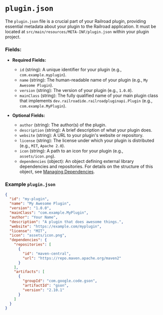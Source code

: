 # `plugin.json`

The `plugin.json` file is a crucial part of your Railroad plugin, providing essential metadata about your plugin to the Railroad application. It must be located at `src/main/resources/META-INF/plugin.json` within your plugin project.

### Fields:

- **Required Fields:**
    - `id` (string): A unique identifier for your plugin (e.g., `com.example.myplugin`).
    - `name` (string): The human-readable name of your plugin (e.g., `My Awesome Plugin`).
    - `version` (string): The version of your plugin (e.g., `1.0.0`).
    - `mainClass` (string): The fully qualified name of your main plugin class that implements `dev.railroadide.railroadpluginapi.Plugin` (e.g., `com.example.MyPlugin`).

- **Optional Fields:**
    - `author` (string): The author(s) of the plugin.
    - `description` (string): A brief description of what your plugin does.
    - `website` (string): A URL to your plugin's website or repository.
    - `license` (string): The license under which your plugin is distributed (e.g., `MIT`, `Apache 2.0`).
    - `icon` (string): A path to an icon for your plugin (e.g., `assets/icon.png`).
    - `dependencies` (object): An object defining external library dependencies and repositories. For details on the structure of this object, see [Managing Dependencies](./dependencies.md).

### Example `plugin.json`

```json
{
  "id": "my-plugin",
  "name": "My Awesome Plugin",
  "version": "1.0.0",
  "mainClass": "com.example.MyPlugin",
  "author": "Your Name",
  "description": "A plugin that does awesome things.",
  "website": "https://example.com/myplugin",
  "license": "MIT",
  "icon": "assets/icon.png",
  "dependencies": {
    "repositories": [
      {
        "id": "maven-central",
        "url": "https://repo.maven.apache.org/maven2"
      }
    ],
    "artifacts": [
      {
        "groupId": "com.google.code.gson",
        "artifactId": "gson",
        "version": "2.10.1"
      }
    ]
  }
}
```
